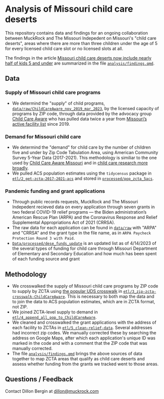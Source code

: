 # Analysis of Missouri child care deserts 

This repository contains data and findings for an ongoing collaboration between MuckRock and The Missouri Indepedent on Missouri's "child care deserts", areas where there are more than three children under the age of 5 for every licensed child care slot or no licensed slots at all. 

The findings in the article [Missouri child care deserts now include nearly half of kids 5 and under](https://www.muckrock.com/) are summarized in the file [`analysis/findings.qmd`](analysis/findings.qmd). 


## Data 
### Supply of Missouri child care programs
- We determind the "supply" of child programs, [`data/raw/ChildCareAware_nov_2019_mar_2023`](data/raw/ChildCareAware_nov_2019_mar_2023.xlsx), by the licensed capacity of programs by ZIP code, through data provided by the advocacy group [Child Care Aware](https://mochildcareaware.org/) who has pulled data twice a year from [Missouri’s active facility list](https://dese.mo.gov/media/file/active-facility-list-04012023) since 2019.

### Demand for Missouri child care 
- We determind the "demand" for child care by the number of children five and under by Zip Code Tabulation Area, using American Community Survey 5-Year Data (2017-2021). This methodology is similiar to the one used by [Child Care Aware Missouri](https://mochampionofchildren.com/caredeserts/) and in [child care research more broadly](childcareaccess.org/methods/).
- We pulled ACS population estimates using the `tidycensus` package in [`etl/2_get-zcta-2017-2021-acs`](etl/2_get-zcta-2017-2021-acs.R) and stored in [`processed/pop_zcta_5acs`](processed/pop_zcta_5acs.csv).

### Pandemic funding and grant applications 
- Through public records requests, MuckRock and The Missouri Indepedent recieved data on every application through seven grants in two federal COVID-19 relief programs — the Biden administration’s American Rescue Plan (ARPA) and the Coronavirus Response and Relief Supplemental Appropriations Act of 2021 (CRRSA).
- The raw data for each application can be found in [`data/raw`](`data/raw`) with "ARPA" and "CRRSA" and the grant type in the file name, as in `ARPA Paycheck Protection Round 3 with Paid`.
- [`Data/processed/dese_funds_update`](Data/processed/dese_funds_update.csv) is an updated list as of 4/14/2023 of the several types of funding for child care through Missouri Department of Elementary and Secondary Education and how much has been spent of each funding source and grant 


## Methodology 
- We crosswalked the supply of Missouri child care programs by ZIP code to supply by ZCTA using [the popular UDS crosswalk](https://udsmapper.org/zip-code-to-zcta-crosswalk/) in [`etl/3_zip-zcta-crosswalk-ChildCareAware`](etl/3_zip-zcta-crosswalk-ChildCareAware.R). This is necessary to both map the data and to join the data to ACS population estimates, which are in ZCTA format, not ZIP. 
- We joined ZCTA-level supply to demand in [`etl/4_append_all_pop_to_ChildCareAware`](etl/4_append_all_pop_to_ChildCareAware.R).
- We cleaned and crosswalked the grant applications with the address of each facility to ZCTAs in [`etl/5_clean-relief-data`](etl/5_clean-relief-data.R). Several addresses had incorrect zip codes. We manually corrected these by searching the address on Google Maps, after which each application's unique ID was marked in the code and with a comment that the ZIP code that was manually corrected. 
- The file [`analysis/findings.qmd`](analysis/findings.qmd) brings the above sources of data together to map ZCTA areas that qualify as child care deserts and assess whether funding from the grants we tracked went to those areas. 



## Questions / Feedback
Contact Dillon Bergin at dillon@muckrock.com
